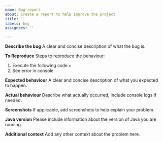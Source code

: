 ```yaml
---
name: Bug report
about: Create a report to help improve the project
title: ''
labels: bug
assignees: ''

---
```


**Describe the bug**
A clear and concise description of what the bug is.

**To Reproduce**
Steps to reproduce the behaviour:
1. Execute the following code `x`
2. See error in console

**Expected behaviour**
A clear and concise description of what you expected to happen.

**Actual behaviour**
Describe what actually occurred, include console logs if needed.

**Screenshots**
If applicable, add screenshots to help explain your problem.

**Java version**
Please include information about the version of Java you are running.

**Additional context**
Add any other context about the problem here.

